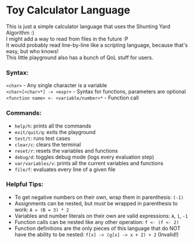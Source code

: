 # Toy Calculator Language
This is just a simple calculator language that uses the Shunting Yard Algorithm \:)\
I might add a way to read from files in the future \:P\
It would probably read line-by-line like a scripting language, because that's easy, but who knows!\
This little playground also has a bunch of QoL stuff for users.

### Syntax:
`<char>` - Any single character is a variable\
`<char>[<char>*] -> <expr>` - Syntax for functions, parameters are optional\
`<function name> <- <variable/number>*` - Function call

### Commands:
- `help/h`: prints all the commands
- `exit/quit/q`: exits the playground
- `test/t`: runs test cases
- `clear/c`: clears the terminal
- `reset/r`: resets the variables and functions
- `debug/d`: toggles debug mode (logs every evaluation step)
- `var/variables/v`: prints all the current variables and functions
- `file/f`: evaluates every line of a given file

### Helpful Tips:
- To get negative numbers on their own, wrap them in parenthesis: `(-1)`
- Assignments can be nested, but *must* be wrapped in parenthesis to work: `A = (B = 3) * 2`
- Variables and number literals on their own are valid expressions: `A`, `1`, `-1`
- Function calls can be nested like any other operation: `f <- (f <- 2)`
- Function definitions are the only pieces of this language that do NOT have the ability to be nested: `f[x] -> (g[x] -> x + 2) + 2` (Invalid!)
